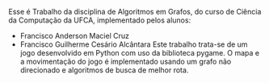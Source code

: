 Esse é Trabalho da disciplina de Algoritmos em Grafos, do curso de Ciência da Computação da UFCA, implementado pelos alunos:
- Francisco Anderson Maciel Cruz
- Francisco Guilherme Cesário Alcântara
Este trabalho trata-se de um jogo desenvolvido em Python com uso da biblioteca pygame. O mapa e a movimentação do jogo é implementado usando um grafo não direcionado e algoritmos de busca de melhor rota.